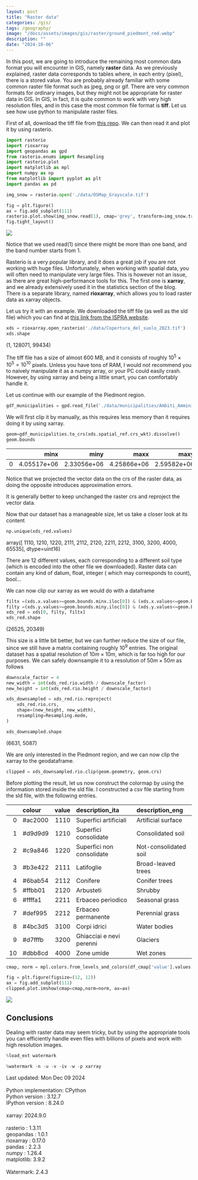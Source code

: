 ```yaml
---
layout: post
title: "Raster data"
categories: /gis/
tags: /geography/
image: "/docs/assets/images/gis/raster/ground_piedmont_red.webp"
description: ""
date: "2024-10-06"
---
```


In this post, we are going to introduce the remaining most
common data format you will encounter in GIS, namely
**raster** data.
As we previously explained, raster data corresponds
to tables where, in each entry (pixel), there is a stored value.
You are probably already familiar with some common
raster file format such as jpeg, png or gif.
There are very common formats for ordinary images, but they
might not be appropriate for raster data in GIS.
In GIS, in fact, it is quite common to work with very
high resolution files, and in this case the most common
file format is **tiff**.
Let us see how use python to manipulate raster files.

First of all, download the tiff file from [this repo](https://github.com/epibayes/john-snow-data/blob/master/OSMap_Grayscale.tif).
We can then read it and plot it by using rasterio.

```python
import rasterio
import rioxarray
import geopandas as gpd
from rasterio.enums import Resampling
import rasterio.plot
import matplotlib as mpl
import numpy as np
from matplotlib import pyplot as plt
import pandas as pd

img_snow = rasterio.open('./data/OSMap_Grayscale.tif')

fig = plt.figure()
ax = fig.add_subplot(111)
rasterio.plot.show(img_snow.read(1), cmap='grey', transform=img_snow.transform, ax=ax)
fig.tight_layout()
```

![](/docs/assets/images/gis/raster/snow.webp)

Notice that we used read(1) since there might be more than
one band, and the band number starts from 1.

Rasterio is a very popular library, and it does a great
job if you are not working with huge files.
Unfortunately, when working with spatial data, you will often need to manipulate very large
files.
This is however not an issue, as there are great high-performance
tools for this. The first one is **xarray**,
and we already extensively used it in the statistics section
of the blog.
There is a separate library, named **rioxarray**, which allows
you to load raster data as xarray objects.

Let us try it with an example.
We downloaded the tiff file (as well as the sld file) which you can find
at [this link from the ISPRA website](https://groupware.sinanet.isprambiente.it/uso-copertura-e-consumo-di-suolo/library/copertura-del-suolo/carta-di-copertura-del-suolo/copertura-del-suolo-2023).


```python
xds = rioxarray.open_rasterio('./data/Copertura_del_suolo_2023.tif')
xds.shape
```

<div class="code">
(1, 128071, 99434)
</div>

The tiff file has a size of almost 600 MB, and it consists
of roughly $10^5 \times 10^5 = 10^{10}$ pixels.
Unless you have tons of RAM, I would not recommend you to naively
manipulate it as a numpy array, or your PC could easily crash.
However, by using xarray and being a little smart,
you can comfortably handle it.

Let us continue with our example of the Piedmont region.

```python
gdf_municipalities = gpd.read_file('./data/municipalities/Ambiti_Amministrativi-Comuni.dbf')
```

We will first clip it by manually, as this requires
less memory than it requires doing it by using xarray.

```python
geom=gdf_municipalities.to_crs(xds.spatial_ref.crs_wkt).dissolve()
geom.bounds
```

|    |        minx |        miny |        maxx |        maxy |
|---:|------------:|------------:|------------:|------------:|
|  0 | 4.05517e+06 | 2.33056e+06 | 4.25866e+06 | 2.59582e+06 |

Notice that we projected the vector data on the crs of the raster
data, as doing the opposite introduces approximation errors.

<div class="emphbox">
It is generally better to keep unchanged the raster crs
and reproject the vector data.
</div>

Now that our dataset has a manageable size, let us take a closer look
at its content

```python
np.unique(xds_red.values)
```

<div class="code">
array([ 1110,  1210,  1220,  2111,  2112,  2120,  2211,  2212,  3100,
        3200,  4000, 65535], dtype=uint16)
</div>

There are 12 different values, each corresponding to a
different soil type (which is encoded into the other file we
downloaded).
Raster data can contain any kind of datum, float, integer (
which may corresponds to count), bool...

We can now clip our xarray as we would do with a dataframe

```python
filtx =(xds.x.values>=geom.bounds.minx.iloc[0]) & (xds.x.values<=geom.bounds.maxx.iloc[0])
filty =(xds.y.values>=geom.bounds.miny.iloc[0]) & (xds.y.values<=geom.bounds.maxy.iloc[0])
xds_red = xds[0, filty, filtx]
xds_red.shape
```

<div class="code">
(26525, 20349)
</div>

This size is a little bit better, but we can further reduce the size
of our file, since we still have a matrix containing roughly $10^9$
entries.
The original dataset has a spatial resolution of $10m \times 10m$,
which is far too high for our purposes.
We can safely downsample it to a resolution of $50m \times 50m$
as follows

```python
downscale_factor = 4
new_width = int(xds_red.rio.width / downscale_factor)
new_height = int(xds_red.rio.height / downscale_factor)

xds_downsampled = xds_red.rio.reproject(
    xds_red.rio.crs,
    shape=(new_height, new_width),
    resampling=Resampling.mode,
)

xds_downsampled.shape
```

<div class="code">
(6631, 5087)
</div>

We are only interested in the Piedmont region,
and we can now clip the xarray to the geodataframe.


```python
clipped = xds_downsampled.rio.clip(geom.geometry, geom.crs)
```
Before plotting the result, let us now construct the 
colormap by using the information stored inside the sld file.
I constructed a csv file starting from the sld file, with the following
entries.

|    | colour   |   value | description_ita           | description_eng       |
|---:|:---------|--------:|:--------------------------|:----------------------|
|  0 | #ac2000  |    1110 | Superfici artificiali     | Artificial surface    |
|  1 | #d9d9d9  |    1210 | Superfici consolidate     | Consolidated soil     |
|  2 | #c9a846  |    1220 | Superfici non consolidate | Not-consolidated soil |
|  3 | #b3e422  |    2111 | Latifoglie                | Broad-leaved trees    |
|  4 | #6bab54  |    2112 | Conifere                  | Conifer trees         |
|  5 | #ffbb01  |    2120 | Arbusteti                 | Shrubby               |
|  6 | #ffffa1  |    2211 | Erbaceo periodico         | Seasonal grass        |
|  7 | #def995  |    2212 | Erbaceo permanente        | Perennial grass       |
|  8 | #4bc3d5  |    3100 | Corpi idrici              | Water bodies          |
|  9 | #d7fffb  |    3200 | Ghiacciai e nevi perenni  | Glaciers              |
| 10 | #dbb8cd  |    4000 | Zone umide                | Wet zones             |

```python
cmap, norm = mpl.colors.from_levels_and_colors(df_cmap['value'].values, df_cmap['colour'].values,extend='min')

fig = plt.figure(figsize=(12, 12))
ax = fig.add_subplot(111)
clipped.plot.imshow(cmap=cmap,norm=norm, ax=ax)
```

![](/docs/assets/images/gis/raster/ground_piedmont.webp)

## Conclusions

Dealing with raster data may seem tricky, but by using the 
appropriate tools you can efficiently handle even files
with billions of pixels and work with high resolution images.

```python
%load_ext watermark
```

```python
%watermark -n -u -v -iv -w -p xarray
```

<div class="code">
Last updated: Mon Dec 09 2024
<br>

<br>
Python implementation: CPython
<br>
Python version       : 3.12.7
<br>
IPython version      : 8.24.0
<br>

<br>
xarray: 2024.9.0
<br>

<br>
rasterio  : 1.3.11
<br>
geopandas : 1.0.1
<br>
rioxarray : 0.17.0
<br>
pandas    : 2.2.3
<br>
numpy     : 1.26.4
<br>
matplotlib: 3.9.2
<br>

<br>
Watermark: 2.4.3
<br>
</div>